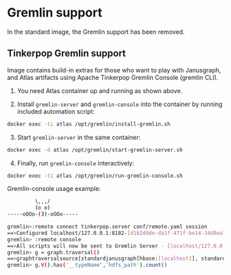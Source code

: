 # Gremlin support

In the standard image, the Gremlin support has been removed.

Tinkerpop Gremlin support
-------------------------

Image contains build-in extras for those who want to play with Janusgraph, and Atlas artifacts using Apache Tinkerpop Gremlin Console (gremlin CLI).

1. You need Atlas container up and running as shown above.

2. Install `gremlin-server` and `gremlin-console` into the container by running included automation script:
```bash
docker exec -ti atlas /opt/gremlin/install-gremlin.sh
```
3. Start `gremlin-server` in the same container:
```bash
docker exec -d atlas /opt/gremlin/start-gremlin-server.sh
```
4. Finally, run `gremlin-console` interactively:
```bash
docker exec -ti atlas /opt/gremlin/run-gremlin-console.sh
```
Gremlin-console usage example:
```bash
         \,,,/
         (o o)
-----oOOo-(3)-oOOo-----

gremlin>:remote connect tinkerpop.server conf/remote.yaml session
==>Configured localhost/127.0.0.1:8182-[d1b2d9de-da1f-471f-be14-34d8ea769ae8]
gremlin> :remote console
==>All scripts will now be sent to Gremlin Server - [localhost/127.0.0.1:8182]-[d1b2d9de-da1f-471f-be14-34d8ea769ae8] - type ':remote console' to return to local mode
gremlin> g = graph.traversal()
==>graphtraversalsource[standardjanusgraph[hbase:[localhost]], standard]
gremlin> g.V().has('__typeName','hdfs_path').count()
```
